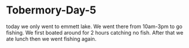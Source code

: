 # Tobermory-Day-5
today we only went to emmett lake. We went there from 10am-3pm to go fishing. We first boated around for 2 hours catching no fish. After that we ate lunch then we went fishing again.
